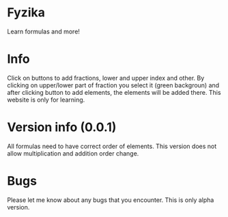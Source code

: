 # Fyzika
Learn formulas and more!

# Info
Click on buttons to add fractions, lower and upper index and other. By clicking on upper/lower part of fraction you select it (green backgroun) and after clicking button to add elements, the elements will be added there.
This website is only for learning.

# Version info (0.0.1)
All formulas need to have correct order of elements. This version does not allow multiplication and addition order change.

# Bugs
Please let me know about any bugs that you encounter. This is only alpha version.
